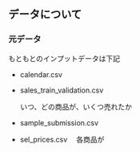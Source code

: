 ## データについて


### 元データ
もともとのインプットデータは下記

- calendar.csv

- sales_train_validation.csv
  
   いつ、どの商品が、いくつ売れたか

- sample_submission.csv

- sel_prices.csv
　各商品が
